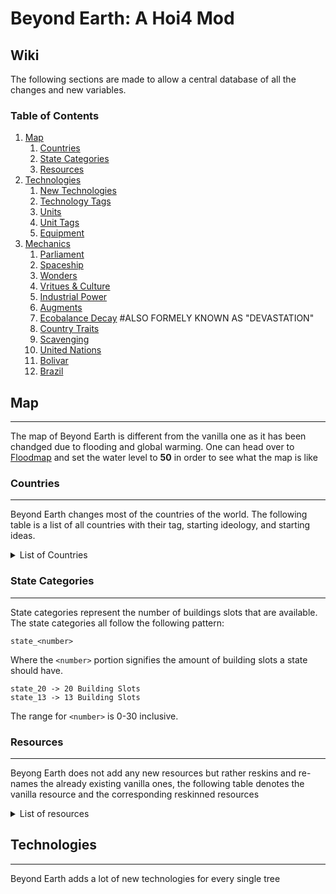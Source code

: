 # Beyond Earth: A Hoi4 Mod
## Wiki
The following sections are made to allow a central database of all the changes and new variables.

### Table of Contents
1. [Map](#map)
    1. [Countries](#countries)
    2. [State Categories](#states)
    3. [Resources](#resources)
2. [Technologies](#technologies)
    1. [New Technologies](#newtechnologies)
    2. [Technology Tags](#technologytags)
    3. [Units](#units)
    4. [Unit Tags](#unittags)
    5. [Equipment](#equipment)
3. [Mechanics](#mechanics)
    1. [Parliament](#parliament)
    2. [Spaceship](#spaceship)
    3. [Wonders](#wonders)
    4. [Vritues & Culture](#virtuesandculture)
    5. [Industrial Power](#industrialpower)
    6. [Augments](#augments)
    7. [Ecobalance Decay](#ecobalance) #ALSO FORMELY KNOWN AS "DEVASTATION"
    8. [Country Traits](#traits)
    9. [Scavenging](#scavenging)
    10. [United Nations](#un)
    11. [Bolivar](#bolivar)
    12. [Brazil](#brazil)

## Map <a name="map"></a>
---
The map of Beyond Earth is different from the vanilla one as it has been chandged due to flooding and global warming. One can head over to [Floodmap](https://www.floodmap.net/) and set the water level to **50** in order to see what the map is like
### Countries <a name="countries"></a>
---
Beyond Earth changes most of the countries of the world. The following table is a list of all countries with their tag, starting ideology, and starting ideas.
<details >
<summary>List of Countries</summary>

| Country Name | Country Tag | Starting Ideology | Starting Ideas | Starting Laws|
|:-------------|:------------|:------------------|:---------------|:--------|
| Franco-Iberia| FRA |Purity| FRA_second_renaissance<br>FRA_mediterranean_business<br>FRA_federal_assembly|Digital Democracy<br>Partial Economic Mobilization<br>Export Focus<br>Limited Conscription |

</details>

### State Categories <a name="states"></a>
---
State categories represent the number of buildings slots that are available. The state categories all follow the following pattern:
```
state_<number>
```
Where the `<number>` portion signifies the amount of building slots a state should have.
```
state_20 -> 20 Building Slots
state_13 -> 13 Building Slots
```
The range for `<number>` is 0-30 inclusive.

### Resources <a name="resources"></a>
---
Beyong Earth does not add any new resources but rather reskins and re-names the already existing vanilla ones, the following table denotes the vanilla resource and the corresponding reskinned resources

<details>
<summary>List of resources</summary>

| Vanilla Resource | Reskinned Resource    | Localization Key               |
|------------------|-----------------------|--------------------------------|
| Oil              | Energy                | PRODUCTION_MATERIALS_OIL       |
| Aluminium        | Polymers              | PRODUCTION_MATERIALS_ALUMINIUM |
| Rubber           | Battery Materials     | PRODUCTION_MATERIALS_RUBBER    |
| Chromium         | Superconductors       | PRODUCTION_MATERIALS_CHROMIUM  |
| Steel            | Superalloys           | PRODUCTION_MATERIALS_STEEL     |
| Tungsten         | Electronic Components | PRODUCTION_MATERIALS_TUNGSTEN  |
</details>

## Technologies
---
Beyond Earth adds a lot of new technologies for every single tree